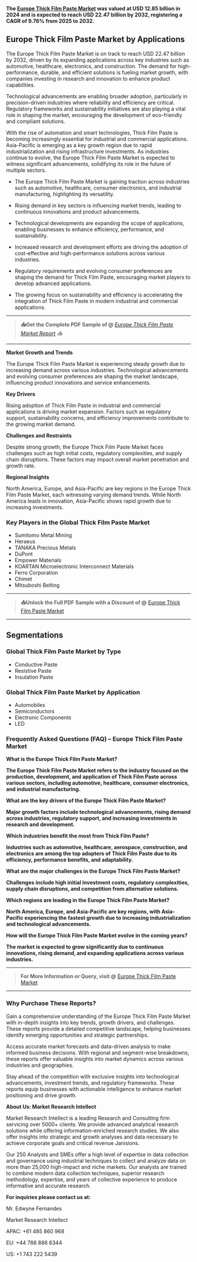 <p><strong>The <a href="https://www.marketresearchintellect.com/download-sample/?rid=932915&amp;utm_source=Pulse-April-Europe&amp;utm_medium=852">Europe Thick Film Paste Market</a> was valued at USD 12.85 billion in 2024 and is expected to reach USD 22.47 billion by 2032, registering a CAGR of 9.76% from 2025 to 2032.</strong></p><h2>Europe Thick Film Paste Market by Applications&nbsp;</h2><p><p>The Europe Thick Film Paste Market is on track to reach USD 22.47 billion by 2032, driven by its expanding applications across key industries such as automotive, healthcare, electronics, and construction. The demand for high-performance, durable, and efficient solutions is fueling market growth, with companies investing in research and innovation to enhance product capabilities.</p><p>Technological advancements are enabling broader adoption, particularly in precision-driven industries where reliability and efficiency are critical. Regulatory frameworks and sustainability initiatives are also playing a vital role in shaping the market, encouraging the development of eco-friendly and compliant solutions.</p><p>With the rise of automation and smart technologies, Thick Film Paste is becoming increasingly essential for industrial and commercial applications. Asia-Pacific is emerging as a key growth region due to rapid industrialization and rising infrastructure investments. As industries continue to evolve, the Europe Thick Film Paste Market is expected to witness significant advancements, solidifying its role in the future of multiple sectors.</p></p><ul><li><p>The Europe Thick Film Paste Market is gaining traction across industries such as automotive, healthcare, consumer electronics, and industrial manufacturing, highlighting its versatility.</p></li><li><p>Rising demand in key sectors is influencing market trends, leading to continuous innovations and product advancements.</p></li><li><p>Technological developments are expanding the scope of applications, enabling businesses to enhance efficiency, performance, and sustainability.</p></li><li><p>Increased research and development efforts are driving the adoption of cost-effective and high-performance solutions across various industries.</p></li><li><p>Regulatory requirements and evolving consumer preferences are shaping the demand for Thick Film Paste, encouraging market players to develop advanced applications.</p></li><li><p>The growing focus on sustainability and efficiency is accelerating the integration of Thick Film Paste in modern industrial and commercial applications.</p></li></ul><hr /><blockquote><p><strong><span class="font-[700]">📥Get the Complete PDF Sample of @ </span></strong><em><span class="font-[700]"><a href="https://www.marketresearchintellect.com/download-sample/?rid=932915&amp;utm_source=Pulse-April-Europe&amp;utm_medium=852" target="_blank" data-tracking-control-name="article-ssr-frontend-pulse_little-text-block" data-tracking-will-navigate="" data-test-link="">Europe Thick Film Paste Market Report</a>&nbsp;📥</span></em></p></blockquote><hr /><p class="" data-start="77" data-end="360"><strong data-start="77" data-end="105">Market Growth and Trends</strong></p><p class="" data-start="77" data-end="360">The Europe Thick Film Paste Market is experiencing steady growth due to increasing demand across various industries. Technological advancements and evolving consumer preferences are shaping the market landscape, influencing product innovations and service enhancements.</p><p class="" data-start="362" data-end="606"><strong data-start="362" data-end="377">Key Drivers</strong></p><p class="" data-start="362" data-end="606">Rising adoption of Thick Film Paste in industrial and commercial applications is driving market expansion. Factors such as regulatory support, sustainability concerns, and efficiency improvements contribute to the growing market demand.</p><p class="" data-start="608" data-end="849"><strong data-start="608" data-end="637">Challenges and Restraints</strong></p><p class="" data-start="608" data-end="849">Despite strong growth, the Europe Thick Film Paste Market faces challenges such as high initial costs, regulatory complexities, and supply chain disruptions. These factors may impact overall market penetration and growth rate.</p><p class="" data-start="851" data-end="1095"><strong data-start="851" data-end="872">Regional Insights</strong></p><p class="" data-start="851" data-end="1095">North America, Europe, and Asia-Pacific are key regions in the Europe Thick Film Paste Market, each witnessing varying demand trends. While North America leads in innovation, Asia-Pacific shows rapid growth due to increasing investments.</p><p><h3>Key Players in the Global Thick Film Paste Market </h3><ul><li>Sumitomo Metal Mining</li><li>Heraeus</li><li>TANAKA Precious Metals</li><li>DuPont</li><li>Empower Materials</li><li>KOARTAN Microelectronic Interconnect Materials</li><li>Ferro Corporation</li><li>Chimet</li><li>Mitsuboshi Belting</li></ul></p><hr /><blockquote><p><strong>📥Unlock the Full PDF Sample with a Discount of @</strong> <a href="https://www.marketresearchintellect.com/ask-for-discount/?rid=932915&amp;utm_source=Pulse-April-Europe&amp;utm_medium=852">Europe Thick Film Paste Market</a></p></blockquote><hr /><p><h2>Segmentations</h2><h3>Global Thick Film Paste Market by Type</h3><ul><li>Conductive Paste</li><li>Resistive Paste</li><li>Insulation Paste</li></ul><h3>Global Thick Film Paste Market by Application</h3><ul><li>Automobiles</li><li>Semiconductors</li><li>Electronic Components</li><li>LED</li></ul></p><h3><strong>Frequently Asked Questions (FAQ) &ndash; Europe Thick Film Paste Market</strong></h3><p><strong>What is the Europe Thick Film Paste Market?</strong></p><p><strong>The Europe Thick Film Paste Market refers to the industry focused on the production, development, and application of Thick Film Paste across various sectors, including automotive, healthcare, consumer electronics, and industrial manufacturing.</strong></p><p><strong>What are the key drivers of the Europe Thick Film Paste Market?</strong></p><p><strong>Major growth factors include technological advancements, rising demand across industries, regulatory support, and increasing investments in research and development.</strong></p><p><strong>Which industries benefit the most from Thick Film Paste?</strong></p><p><strong>Industries such as automotive, healthcare, aerospace, construction, and electronics are among the top adopters of Thick Film Paste due to its efficiency, performance benefits, and adaptability.</strong></p><p><strong>What are the major challenges in the Europe Thick Film Paste Market?</strong></p><p><strong>Challenges include high initial investment costs, regulatory complexities, supply chain disruptions, and competition from alternative solutions.</strong></p><p><strong>Which regions are leading in the Europe Thick Film Paste Market?</strong></p><p><strong>North America, Europe, and Asia-Pacific are key regions, with Asia-Pacific experiencing the fastest growth due to increasing industrialization and technological advancements.</strong></p><p><strong>How will the Europe Thick Film Paste Market evolve in the coming years?</strong></p><p><strong>The market is expected to grow significantly due to continuous innovations, rising demand, and expanding applications across various industries.</strong></p><hr /><blockquote><p><span class="font-[700]"><strong>For More Information or Query, visit&nbsp;@</strong>&nbsp;</span><span class="font-[700]"><a href="https://www.marketresearchintellect.com/product/global-thick-film-paste-market/?utm_source=Linkedin&utm_medium=852" target="_blank" data-tracking-control-name="article-ssr-frontend-pulse_little-text-block" data-tracking-will-navigate="" data-test-link="">Europe Thick Film Paste Market</a></span></p></blockquote><hr /><h3><strong data-start="0" data-end="31">Why Purchase These Reports?</strong></h3><p class="" data-start="35" data-end="297">Gain a comprehensive understanding of the Europe Thick Film Paste Market with in-depth insights into key trends, growth drivers, and challenges. These reports provide a detailed competitive landscape, helping businesses identify emerging opportunities and strategic partnerships.</p><p class="" data-start="299" data-end="540">Access accurate market forecasts and data-driven analysis to make informed business decisions. With regional and segment-wise breakdowns, these reports offer valuable insights into market dynamics across various industries and geographies.</p><p class="" data-start="542" data-end="784">Stay ahead of the competition with exclusive insights into technological advancements, investment trends, and regulatory frameworks. These reports equip businesses with actionable intelligence to enhance market positioning and drive growth.</p><p><strong><span class="font-[700]">About Us: Market Research Intellect</span></strong></p><p><span class="">Market Research Intellect is a leading Research and Consulting firm servicing over 5000+ clients. We provide advanced analytical research solutions while offering information-enriched research studies.&nbsp;</span>We also offer insights into strategic and growth analyses and data necessary to achieve corporate goals and critical revenue Janisions.</p><p><span class="">Our 250 Analysts and SMEs offer a high level of expertise in data collection and governance using industrial techniques to collect and analyze data on more than 25,000 high-impact and niche markets. Our analysts are trained to combine modern data collection techniques, superior research methodology, expertise, and years of collective experience to produce informative and accurate research.</span></p><p><strong>For inquiries please contact us at:</strong></p><p>Mr. Edwyne Fernandes</p><p>Market Research Intellect</p><p>APAC: +61 485 860 968</p><p>EU: +44 788 886 6344</p><p>US: +1 743 222 5439</p>